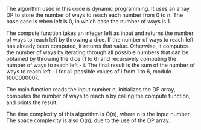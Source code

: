 The algorithm used in this code is dynamic programming. It uses an array DP to store the number of ways to reach each number from 0 to n. The base case is when left is 0, in which case the number of ways is 1.

The compute function takes an integer left as input and returns the number of ways to reach left by throwing a dice. If the number of ways to reach left has already been computed, it returns that value. Otherwise, it computes the number of ways by iterating through all possible numbers that can be obtained by throwing the dice (1 to 6) and recursively computing the number of ways to reach left - i. The final result is the sum of the number of ways to reach left - i for all possible values of i from 1 to 6, modulo 1000000007.

The main function reads the input number n, initializes the DP array, computes the number of ways to reach n by calling the compute function, and prints the result.

The time complexity of this algorithm is O(n), where n is the input number. The space complexity is also O(n), due to the use of the DP array.
